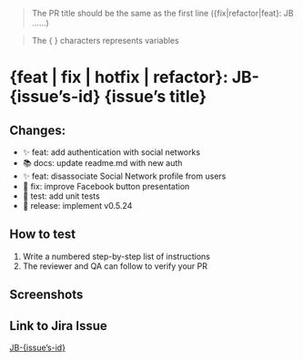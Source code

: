 > The PR title should be the same as the first line ({fix|refactor|feat}: JB ......)

> The { } characters represents variables

# {feat | fix | hotfix | refactor}: JB-{issue’s-id} {issue’s title}

## Changes:

- ✨ feat: add authentication with social networks
- 📚 docs: update readme.md with new auth
- ✨ feat: disassociate Social Network profile from users
- 🐞 fix: improve Facebook button presentation
- 🧪 test: add unit tests
- 🚀 release: implement v0.5.24

## How to test

1. Write a numbered step-by-step list of instructions
2. The reviewer and QA can follow to verify your PR

## Screenshots

## Link to Jira Issue

[JB-{issue’s-id}](url)
